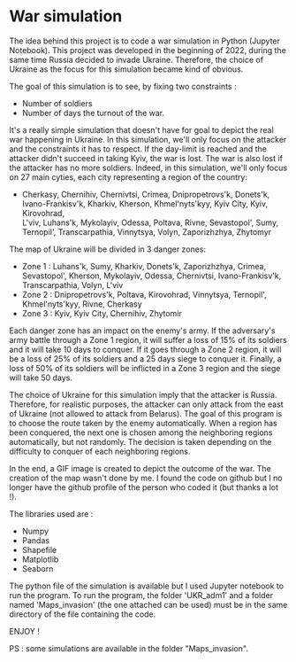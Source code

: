 # War simulation
The idea behind this project is to code a war simulation in Python (Jupyter Notebook). This project was developed in the beginning of 2022, during the same time Russia decided to invade Ukraine. Therefore, the choice of Ukraine as the focus for this simulation became kind of obvious.

The goal of this simulation is to see, by fixing two constraints :
- Number of soldiers
- Number of days
the turnout of the war. 

It's a really simple simulation that doesn't have for goal to depict the real war happening in Ukraine. In this simulation, we'll only focus on the attacker and the constraints it has to respect. If the day-limit is reached and the attacker didn't succeed in taking Kyiv, the war is lost. The war is also lost if the attacker has no more soldiers. Indeed, in this simulation, we'll only focus on 27 main cyties, each city representing a region of the country:
- Cherkasy, Chernihiv, Chernivtsi, Crimea, Dnipropetrovs'k, Donets'k, Ivano-Frankisv'k, Kharkiv, Kherson, Khmel'nyts'kyy, Kyiv City, Kyiv, Kirovohrad,  
L'viv, Luhans'k, Mykolayiv, Odessa, Poltava, Rivne, Sevastopol', Sumy, Ternopil', Transcarpathia, Vinnytsya, Volyn, Zaporizhzhya, Zhytomyr

The map of Ukraine will be divided in 3 danger zones:
- Zone 1 : Luhans'k, Sumy, Kharkiv, Donets'k, Zaporizhzhya, Crimea, Sevastopol', Kherson, Mykolayiv, Odessa, Chernivtsi, Ivano-Frankisv'k, Transcarpathia, Volyn, L'viv
- Zone 2 : Dnipropetrovs'k, Poltava, Kirovohrad, Vinnytsya, Ternopil', Khmel'nyts'kyy, Rivne, Cherkasy
- Zone 3 : Kyiv, Kyiv City, Chernihiv, Zhytomir

Each danger zone has an impact on the enemy's army. If the adversary's army battle through a Zone 1 region, it will suffer a loss of 15% of its soldiers and it will take 10 days to conquer. If it goes through a Zone 2 region, it will be a loss of 25% of its soldiers and a 25 days siege to conquer it. Finally, a loss of 50% of its soldiers will be inflicted in a Zone 3 region and the siege will take 50 days.

The choice of Ukraine for this simulation imply that the attacker is Russia. Therefore, for realistic purposes, the attacker can only attack from the east of Ukraine (not allowed to attack from Belarus). The goal of this program is to choose the route taken by the enemy automatically. When a region has been conquered, the next one is chosen among the neighboring regions automatically, but not randomly. The decision is taken depending on the difficulty to conquer of each neighboring regions.

In the end, a GIF image is created to depict the outcome of the war. The creation of the map wasn't done by me. I found the code on github but I no longer have the github profile of the person who coded it (but thanks a lot !).

The libraries used are :
- Numpy
- Pandas
- Shapefile
- Matplotlib
- Seaborn

The python file of the simulation is available but I used Jupyter notebook to run the program. To run the program, the folder 'UKR_adm1' and a folder named 'Maps_invasion' (the one attached can be used) must be in the same directory of the file containing the code.

ENJOY ! 

PS : some simulations are available in the folder "Maps_invasion". 
